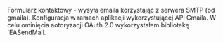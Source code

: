 Formularz kontaktowy - wysyła emaila korzystając z serwera SMTP (od gmaila). Konfiguracja w ramach aplikacji wykorzystującej API Gmaila. W celu ominięcia aotoryzacji OAuth 2.0 wykorzystałem bibliotekę 'EASendMail.
